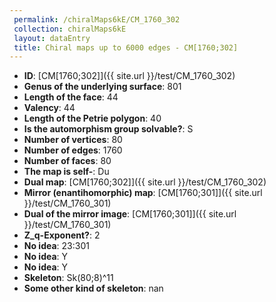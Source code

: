 ```yaml
--- 
 permalink: /chiralMaps6kE/CM_1760_302 
 collection: chiralMaps6kE
 layout: dataEntry
 title: Chiral maps up to 6000 edges - CM[1760;302]
---
```


- **ID**: [CM[1760;302]]({{ site.url }}/test/CM_1760_302)
- **Genus of the underlying surface**: 801
- **Length of the face**: 44
- **Valency**: 44
- **Length of the Petrie polygon**: 40
- **Is the automorphism group solvable?**: S
- **Number of vertices**: 80
- **Number of edges**: 1760
- **Number of faces**: 80
- **The map is self-**: Du
- **Dual map**: [CM[1760;302]]({{ site.url }}/test/CM_1760_302)
- **Mirror (enantihomorphic) map**: [CM[1760;301]]({{ site.url }}/test/CM_1760_301)
- **Dual of the mirror image**: [CM[1760;301]]({{ site.url }}/test/CM_1760_301)
- **Z_q-Exponent?**: 2
- **No idea**:  23:301
- **No idea**: Y
- **No idea**: Y
- **Skeleton**: Sk(80;8)^11
- **Some other kind of skeleton**: nan
